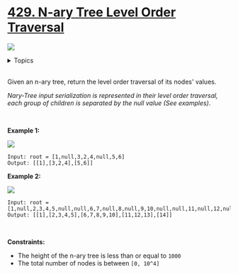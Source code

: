 # [429. N-ary Tree Level Order Traversal](https://leetcode-cn.com/problems/n-ary-tree-level-order-traversal/)

![](https://img.shields.io/badge/Difficulty-Medium-F8AF40.svg)

<details>
<summary>Topics</summary>

* [`Tree`](https://leetcode.com/tag/tree/)
* [`Breadth-first Search`](https://leetcode.com/tag/breadth-first-search/)

</details>
<br />

Given an n-ary tree, return the level order traversal of its nodes' values.

*Nary-Tree input serialization is represented in their level order traversal, each group of children is separated by the null value (See examples)*.

 

**Example 1:**

![](https://assets.leetcode.com/uploads/2018/10/12/narytreeexample.png)

    Input: root = [1,null,3,2,4,null,5,6]
    Output: [[1],[3,2,4],[5,6]]

**Example 2:**

![](https://assets.leetcode.com/uploads/2019/11/08/sample_4_964.png)

    Input: root = [1,null,2,3,4,5,null,null,6,7,null,8,null,9,10,null,null,11,null,12,null,13,null,null,14]
    Output: [[1],[2,3,4,5],[6,7,8,9,10],[11,12,13],[14]]
 

**Constraints:**

 + The height of the n-ary tree is less than or equal to `1000`
 + The total number of nodes is between `[0, 10^4]`
